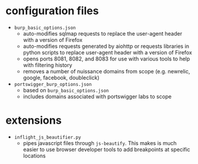 # configuration files

  * `burp_basic_options.json`
    * auto-modifies sqlmap requests to replace the user-agent header with a version of Firefox 
    * auto-modifies requests generated by aiohttp or requests libraries in python scripts to replace user-agent header with a version of Firefox
    * opens ports 8081, 8082, and 8083 for use with various tools to help with filtering history
    * removes a number of nuissance domains from scope (e.g. newrelic, google, facebook, doubleclick)
  * `portswigger_burp_options.json`
    * based on `burp_basic_options.json`
    * includes domains associated with portswigger labs to scope


# extensions

  * `inflight_js_beautifier.py`
    * pipes javascript files through `js-beautify`. This makes is much easier to use browser developer tools to add breakpoints at specific locations
